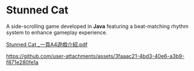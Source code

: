 # Stunned Cat
A side-scrolling game developed in **Java** featuring a beat-matching rhythm system to enhance gameplay experience.

[Stunned Cat _一頁A4遊戲介紹.pdf](https://github.com/user-attachments/files/17986399/Stunned.Cat._.A4.pdf)

https://github.com/user-attachments/assets/3faaac21-4bd3-40e6-a3b9-f871e280fe1a

